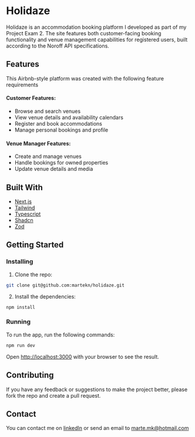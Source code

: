 # Holidaze

Holidaze is an accommodation booking platform I developed as part of my Project Exam 2. The site features both customer-facing booking functionality and venue management capabilities for registered users, built according to the Noroff API specifications.

## Features

This Airbnb-style platform was created with the following feature requirements

#### Customer Features:

- Browse and search venues
- View venue details and availability calendars
- Register and book accommodations
- Manage personal bookings and profile

#### Venue Manager Features:

- Create and manage venues
- Handle bookings for owned properties
- Update venue details and media

## Built With

- [Next.js](https://nextjs.org/)
- [Tailwind](https://v3.tailwindcss.com/)
- [Typescript](https://www.typescriptlang.org/)
- [Shadcn](https://ui.shadcn.com/)
- [Zod](https://zod.dev/)

## Getting Started

### Installing

1. Clone the repo:

```bash
git clone git@github.com:martekn/holidaze.git
```

2. Install the dependencies:

```
npm install
```

### Running

To run the app, run the following commands:

```bash
npm run dev
```

Open [http://localhost:3000](http://localhost:3000) with your browser to see the result.

## Contributing

If you have any feedback or suggestions to make the project better, please fork the repo and create a pull request.

## Contact

You can contact me on [linkedIn](https://www.linkedin.com/in/martekn/) or send an email to marte.mk@hotmail.com
